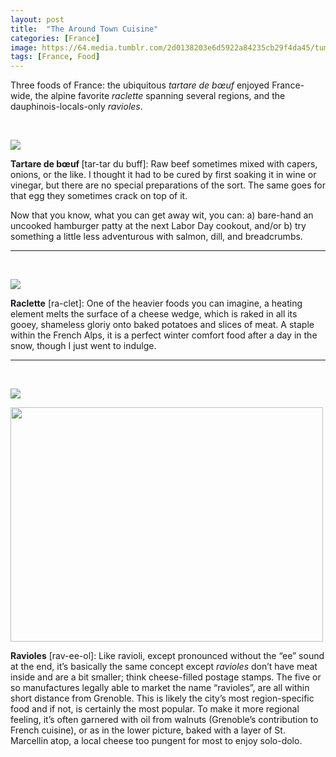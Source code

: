 ```yaml
---
layout: post
title:  "The Around Town Cuisine"
categories: [France]
image: https://64.media.tumblr.com/2d0138203e6d5922a84235cb29f4da45/tumblr_inline_pl8qinOZp01tz5xrk_1280.jpg
tags: [France, Food]
---
```



<p>Three foods of France: the ubiquitous <em>tartare de b&oelig;uf</em> enjoyed France-wide, the alpine favorite <em>raclette</em> spanning several regions, and the dauphinois-locals-only <em>ravioles</em>.</p>

<p>&nbsp;</p>

<p><a href="https://64.media.tumblr.com/2d0138203e6d5922a84235cb29f4da45/tumblr_inline_pl8qinOZp01tz5xrk_1280.jpg"><img class="glightbox" src="https://64.media.tumblr.com/2d0138203e6d5922a84235cb29f4da45/tumblr_inline_pl8qinOZp01tz5xrk_1280.jpg" /></a></p>

<p><strong>Tartare de b&oelig;uf </strong>[tar-tar du buff]: Raw beef sometimes mixed with capers, onions, or the like. I thought it had to be cured by first soaking it in wine or vinegar, but there are no special preparations of the sort. The same goes for that egg they sometimes crack on top of it.</p>

<p>Now that you know, what you can get away wit, you can: a) bare-hand an uncooked hamburger patty at the next Labor Day cookout, and/or b) try something a little less adventurous with salmon, dill, and breadcrumbs.</p>

<hr />
<p>&nbsp;</p>

<p><a href="https://64.media.tumblr.com/47af466819fbdfb8c8b73a4162676b16/tumblr_inline_pl8qhl1xoO1tz5xrk_1280.jpg"><img class="glightbox" src="https://64.media.tumblr.com/47af466819fbdfb8c8b73a4162676b16/tumblr_inline_pl8qhl1xoO1tz5xrk_1280.jpg" /></a></p>

<p><strong>Raclette</strong> [ra-clet]: One of the heavier foods you can imagine, a heating element melts the surface of a cheese wedge, which is raked in all its gooey, shameless gloriy onto baked potatoes and slices of meat. A staple within the French Alps, it is a perfect winter comfort food after a day in the snow, though I just went to indulge.</p>

<hr />
<p>&nbsp;</p>

<p><a href="https://64.media.tumblr.com/e8cc5f004aecfe76619cdd627c56bec9/tumblr_inline_pl8qui2Xls1tz5xrk_1280.jpg"><img class="glightbox" src="https://64.media.tumblr.com/e8cc5f004aecfe76619cdd627c56bec9/tumblr_inline_pl8qui2Xls1tz5xrk_1280.jpg" /></a></p>

<p><img class="glightbox" src="https://64.media.tumblr.com/273f67596c2ad1753138ecc81ff99897/tumblr_inline_pl8qusSgpK1tz5xrk_1280.jpg" style="height:375px; width:500px" /></p>

<p><strong>Ravioles</strong> [rav-ee-ol]: Like ravioli, except pronounced without the &ldquo;ee&rdquo; sound at the end, it&rsquo;s basically the same concept except <em>ravioles</em> don&rsquo;t have meat inside and are a bit smaller; think cheese-filled postage stamps. The five or so manufactures legally able to market the name &ldquo;ravioles&rdquo;, are all within short distance from Grenoble. This is likely the city&rsquo;s most region-specific food and if not, is certainly the most popular. To make it more regional feeling, it&rsquo;s often garnered with oil from walnuts (Grenoble&rsquo;s contribution to French cuisine), or as in the lower picture, baked with a layer of St. Marcellin atop, a local cheese too pungent for most to enjoy solo-dolo.</p>
